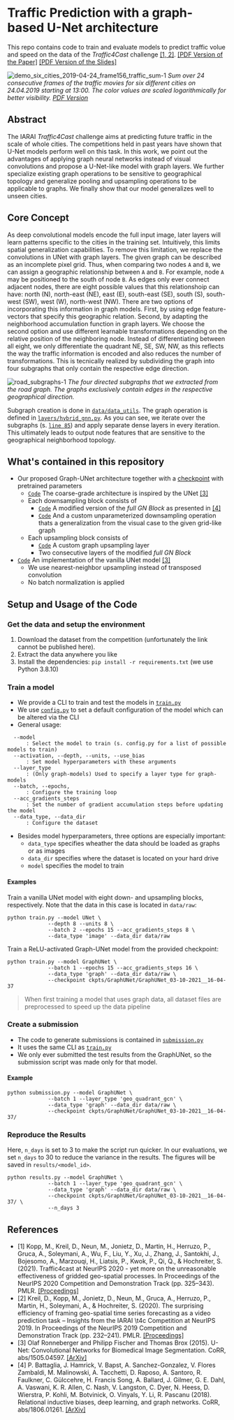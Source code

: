 # Traffic Prediction with a graph-based U-Net architecture

This repo contains code to train and evaluate models to predict traffic volue and speed on the data of the *Traffic4Cast* challenge [[1, 2]](#T4C1).
[[PDF Version of the Paper]](https://github.com/LucaHermes/graph-unet-traffic-prediction/files/7691026/A_Graph_based_U_Net_Model_for_Predicting_Traffic_in_unseen_Cities.pdf)
[[PDF Version of the Slides]](https://github.com/LucaHermes/graph-unet-traffic-prediction/files/7726924/Traffic4Cast.-.Hybrid.Graph.U-Net.pdf)

![demo_six_cities_2019-04-24_frame156_traffic_sum-1](https://user-images.githubusercontent.com/30961397/139871911-767448ab-2fa5-4b16-8ba8-9c397a5d0e26.png)
*Sum over 24 consecutive frames of the traffic movies for six different cities on 24.04.2019 starting at 13:00. The color values are scaled logarithmically for better visibility. [PDF Version](https://github.com/LucaHermes/graph-unet-traffic-prediction/files/7461617/demo_six_cities_2019-04-24_frame156_traffic_sum.pdf)*

## Abstract

The IARAI *Traffic4Cast* challenge aims at predicting future traffic in the scale of whole cities. The competitions held in past years have shown that U-Net models perform well on this task. In this work, we point out the advantages of applying graph neural networks instead of visual convolutions and propose a U-Net-like model with graph layers. We further specialize existing graph operations to be sensitive to geographical topology and generalize pooling and upsampling operations to be applicable to graphs.
We finally show that our model generalizes well to unseen cities.

## Core Concept

As deep convolutional models encode the full input image, later layers will learn patterns specific to the cities in the training set. Intuitively, this limits spatial generalization capabilities. To remove this limitation, we replace the convolutions in UNet with graph layers. The given graph can be described as an incomplete pixel grid. Thus, when comparing two nodes ```A``` and ```B```, we can assign a geographic relationship between ```A``` and ```B```. For example, node ```A``` may be positioned to the south of node ```B```. As edges only ever connect adjacent nodes, there are eight possible values that this relationshoip can have: north (N), north-east (NE), east (E), south-east (SE), south (S), south-west (SW), west (W), north-west (NW).
There are two options of incorporating this information in graph models. First, by using edge feature-vectors that specify this geographic relation. Second, by adapting the neighborhood accumulation function in graph layers. We choose the second option and use different learnable transformations depending on the relative position of the neighboring node. Instead of differentiating between all eight, we only differentiate the quadrant NE, SE, SW, NW, as this reflects the way the traffic information is encoded and also reduces the number of transformations. This is tecnically realized by subdividing the graph into four subgraphs that only contain the respective edge direction.

![road_subgraphs-1](https://user-images.githubusercontent.com/30961397/140372978-2325f91a-93b1-421e-9bf0-b1228d750832.png)
*The four directed subgraphs that we extracted from the road graph. The graphs exclusively contain edges in the respective geographical direction.*

Subgraph creation is done in [```data/data_utils```](https://github.com/LucaHermes/graph-unet-traffic-prediction/blob/main/data/data_utils.py#L47-L58). The graph operation is defined in [```layers/hybrid_gnn.py```](https://github.com/LucaHermes/graph-unet-traffic-prediction/blob/main/layers/hybrid_gnn.py#L10). As you can see, we iterate over the subgraphs (s. [```line 85```](https://github.com/LucaHermes/graph-unet-traffic-prediction/blob/main/layers/hybrid_gnn.py#L85)) and apply separate dense layers in every iteration. This ultimately leads to output node features that are sensitive to the geographical neighborhood topology.

## What's contained in this repository
 
 * Our proposed Graph-UNet architecture together with a [checkpoint](https://github.com/LucaHermes/graph-unet-traffic-prediction/tree/main/ckpts/GraphUNet/GraphUNet_03-10-2021__16-04-37) with pretrained parameters
     * [```Code```](https://github.com/LucaHermes/graph-unet-traffic-prediction/blob/main/models/graph_unet.py) The coarse-grade architecture is inspired by the UNet [[3]](#UNet)
     * Each downsampling block consists of 
         * [```Code```](https://github.com/LucaHermes/graph-unet-traffic-prediction/blob/main/layers/hybrid_gnn.py#L10-L137) A modified version of the *full GN Block* as presented in [[4]](#fullGNBlock) 
         * [```Code```](https://github.com/LucaHermes/graph-unet-traffic-prediction/blob/main/layers/hybrid_gnn.py#L410-L447) And a custom unparameterized downsampling operation thats a generalization from the visual case to the given grid-like graph  
     * Each upsampling block consists of 
         * [```Code```](https://github.com/LucaHermes/graph-unet-traffic-prediction/blob/main/layers/hybrid_gnn.py#L254-L389) A custom graph upsampling layer  
         * Two consecutive layers of the modified *full GN Block*
 * [```Code```](https://github.com/LucaHermes/graph-unet-traffic-prediction/blob/main/models/unet.py) An implementation of the vanilla UNet model [[3]](#UNet)
     * We use nearest-neighbor upsampling instead of transposed convolution
     * No batch normalization is applied

## Setup and Usage of the Code

### Get the data and setup the environment

 1. Download the dataset from the competition (unfortunately the link cannot be published here).
 2. Extract the data anywhere you like
 3. Install the dependencies: ```pip install -r requirements.txt``` (we use Python 3.8.10)

### Train a model

 * We provide a CLI to train and test the models in [```train.py```](https://github.com/LucaHermes/graph-unet-traffic-prediction/blob/main/train.py#L111-L163)
 * We use [```config.py```](https://github.com/LucaHermes/graph-unet-traffic-prediction/blob/main/config.py) to set a default configuration of the model which can be altered via the CLI
 * General usage:
```
  --model 
      : Select the model to train (s. config.py for a list of possible models to train)
  --activation, --depth, --units, --use_bias
      : Set model hyperparameters with these arguments
  --layer_type
      : (Only graph-models) Used to specify a layer type for graph-models
  --batch, --epochs,
      : Configure the training loop
  --acc_gradients_steps 
      : Set the number of gradient accumulation steps before updating the model
  --data_type, --data_dir 
      : Configure the dataset
```
 
 * Besides model hyperparameters, three options are especially important: 
     * ```data_type``` specifies wheather the data should be loaded as graphs or as images
     * ```data_dir``` specifies where the dataset is located on your hard drive
     * ```model``` specifies the model to train

#### Examples
Train a vanilla UNet model with eight down- and upsampling blocks, respectively. Note that the data in this case is located in ```data/raw```:
```
python train.py --model UNet \
             --depth 8 --units 8 \
             --batch 2 --epochs 15 --acc_gradients_steps 8 \
             --data_type 'image' --data_dir data/raw 
```

Train a ReLU-activated Graph-UNet model from the provided checkpoint:
```
python train.py --model GraphUNet \
             --batch 1 --epochs 15 --acc_gradients_steps 16 \
             --data_type 'graph' --data_dir data/raw \
             --checkpoint ckpts/GraphUNet/GraphUNet_03-10-2021__16-04-37
```
> When first training a model that uses graph data, all dataset files are preprocessed to speed up the data pipeline

### Create a submission

 * The code to generate submissions is contained in [```submission.py```](https://github.com/LucaHermes/graph-unet-traffic-prediction/blob/main/submission.py)
 * It uses the same CLI as [```train.py```](https://github.com/LucaHermes/graph-unet-traffic-prediction/blob/main/train.py)
 * We only ever submitted the test results from the GraphUNet, so the submission script was made only for that model.
#### Example
```
python submission.py --model GraphUNet \
             --batch 1 --layer_type 'geo_quadrant_gcn' \
             --data_type 'graph' --data_dir data/raw \
             --checkpoint ckpts/GraphUNet/GraphUNet_03-10-2021__16-04-37/
```

### Reproduce the Results

Here, ```n_days``` is set to 3 to make the script run quicker. In our evaluations, we set ```n_days``` to 30 to reduce the variance in the results.
The figures will be saved in ```results/<model_id>```.
```  
python results.py --model GraphUNet \
             --batch 1 --layer_type 'geo_quadrant_gcn' \
             --data_type 'graph' --data_dir data/raw \
             --checkpoint ckpts/GraphUNet/GraphUNet_03-10-2021__16-04-37/ \
             --n_days 3
```

## References
 * <a id="T4C1">[1]</a> Kopp, M., Kreil, D., Neun, M., Jonietz, D., Martin, H., Herruzo, P., Gruca, A., Soleymani, A., Wu, F., Liu, Y., Xu, J., Zhang, J., Santokhi, J., Bojesomo, A., Marzouqi, H., Liatsis, P., Kwok, P., Qi, Q., & Hochreiter, S. (2021). Traffic4cast at NeurIPS 2020 - yet more on the unreasonable effectiveness of gridded geo-spatial processes. In Proceedings of the NeurIPS 2020 Competition and Demonstration Track (pp. 325–343). PMLR. [[Proceedings]](https://proceedings.mlr.press/v133/kopp21a.html)
 * <a id="T4C2">[2]</a> Kreil, D., Kopp, M., Jonietz, D., Neun, M., Gruca, A., Herruzo, P., Martin, H., Soleymani, A., & Hochreiter, S. (2020). The surprising efficiency of framing geo-spatial time series forecasting as a video prediction task – Insights from the IARAI \t4c Competition at NeurIPS 2019. In Proceedings of the NeurIPS 2019 Competition and Demonstration Track (pp. 232–241). PMLR. [[Proceedings]](https://proceedings.mlr.press/v123/kreil20a.html)
 * <a id="UNet">[3]</a>  Olaf Ronneberger and Philipp Fischer and Thomas Brox (2015). U-Net: Convolutional Networks for Biomedical Image Segmentation. CoRR, abs/1505.04597. [[ArXiv]](https://arxiv.org/abs/1505.04597)
 * <a id="fullGNBlock">[4]</a> P. Battaglia, J. Hamrick, V. Bapst, A. Sanchez-Gonzalez, V. Flores Zambaldi, M. Malinowski, A. Tacchetti, D. Raposo, A. Santoro, R. Faulkner, C. Gülccehre, H. Francis Song, A. Ballard, J. Gilmer, G. E. Dahl, A. Vaswani, K. R. Allen, C. Nash, V. Langston, C. Dyer, N. Heess, D. Wierstra, P. Kohli, M. Botvinick, O. Vinyals, Y. Li, R. Pascanu (2018). Relational inductive biases, deep learning, and graph networks. CoRR, abs/1806.01261. [[ArXiv]](https://arxiv.org/abs/1806.01261)
